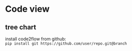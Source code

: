 # Code view

## tree chart
install code2flow from github:\
`pip install git https://github.com/user/repo.git@branch`

